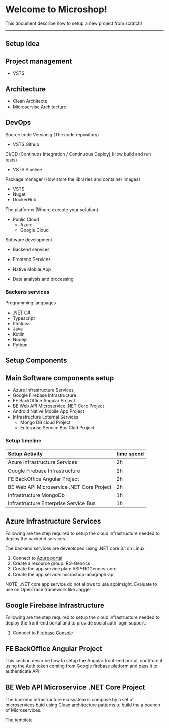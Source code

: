 Welcome to Microshop!
===================

This document describe how to setup a new project from scratch!


----------

Setup Idea
-------------


Project management
-------------
- VSTS



Architecture
-------------
- Clean Architecte
- Microservise Architecture


DevOps
-------------
Source code Versionig (The code repository)
- VSTS Github



CI/CD (Continuos Integration / Continuous Deploy) (How build and run tests)
- VSTS Pipeline


Package manager (How store the libraries and container images)
- VSTS
- Nuget
- DockerHub


The platforms (Where execute your solution)

- Public Cloud
	- Azure		
	- Google Cloud


Software development

- Backend services
- Frontend Services
- Native Mobile App

- Data analysis and processing


### Backens services

Programming languages
- .NET C#
- Typescript
- html/css
- Java
- Kotlin
- Nodejs
- Python
 


Setup Components
-------------
## Main Software components setup

- Azure Infrastructure Services
- Google Firebase Infrastructure
- FE BackOffice Angular Project
- BE Web API Microservice .NET Core Project
- Android Native Mobile App Project
- Infrastructure External Services
    - Mongo DB cloud Project
    - Enterprise Service Bus Clud Project
	
	
### Setup timeline


| Setup Activity                               | time spend   |
| :------------------------------------------- | :------------|
| Azure Infrastructure Services                |  2h          |
| Google Firebase Infrastructure               |  2h          |
| FE BackOffice Angular Project                |  2h          |
| BE Web API Microservice .NET Core Project    |  2h          |
| Infrastructure MongoDb            		   |  1h          |
| Infrastructure Enterprise Service Bus        |  1h          |





## Azure Infrastructure Services

Following are the step required to setup the cloud infrastructure needed to deploy the backend services.

The backend services are deveoloped using .NET core 3.1 on Linux.


1. Connect to [Azure portal](https://portal.azure.com/)
2. Create a resource group: RG-Genocs
3. Create the app service plan: ASP-RGGenocs-core
4. Create the app service: microshop-anagraph-api

NOTE: .NET core app service do not allows to use appinsight. Evaluate to use on OpenTrace framework like Jagger



## Google Firebase Infrastructure

Following are the step required to setup the cloud infrastructure needed to deploy the front-end portal and to provide social auth login support.


1. Connect to [Firebase Console](https://firebase.google.com/)




## FE BackOffice Angular Project

This section describe how to setup the Angular front-end portal, confifure it using the Auth token coming from Google firebase platform and pass it to authenticate API.





## BE Web API Microservice .NET Core Project

The backend infrastructure ecosystem is compose by a set of microservices buid using Clean architecture patterns tu build the a bounch of Microservices. 



The template

